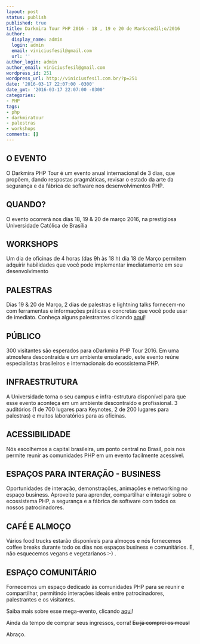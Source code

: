 ```yaml
---
layout: post
status: publish
published: true
title: Darkmira Tour PHP 2016 - 18 , 19 e 20 de Mar&ccedil;o/2016
author:
  display_name: admin
  login: admin
  email: viniciusfesil@gmail.com
  url: ''
author_login: admin
author_email: viniciusfesil@gmail.com
wordpress_id: 251
wordpress_url: http://viniciusfesil.com.br/?p=251
date: '2016-03-17 22:07:00 -0300'
date_gmt: '2016-03-17 22:07:00 -0300'
categories:
- PHP
tags:
- php
- darkmiratour
- palestras
- workshops
comments: []
---
```

<h2>O EVENTO</h2>
<p>O Darkmira PHP Tour &eacute; um evento anual internacional de 3 dias, que prop&otilde;em, dando respostas pragm&aacute;ticas, revisar o estado da arte da seguran&ccedil;a e da f&aacute;brica de software nos desenvolvimentos PHP.</p>
<h2>QUANDO?</h2>
<p>O evento ocorrer&aacute; nos dias 18, 19 &amp; 20 de mar&ccedil;o 2016, na prestigiosa Universidade Cat&oacute;lica de Bras&iacute;lia</p>
<h2>WORKSHOPS</h2>
<p>Um dia de oficinas de 4 horas (das 9h &agrave;s 18 h) dia 18 de Mar&ccedil;o permitem adquirir habilidades que voc&ecirc; pode implementar imediatamente em seu desenvolvimento</p>
<h2>PALESTRAS</h2>
<p>Dias 19 &amp; 20 de Mar&ccedil;o, 2 dias de palestras e lightning talks fornecem-no com ferramentas e informa&ccedil;&otilde;es pr&aacute;ticas e concretas que voc&ecirc; pode usar de imediato. Conhe&ccedil;a alguns palestrantes clicando <a href="https://br.darkmiratour.com/palestrantes/">aqui</a>!</p>
<h2>P&Uacute;BLICO</h2>
<p>300 visitantes s&atilde;o esperados para oDarkmira PHP Tour 2016. Em uma atmosfera descontra&iacute;da e um ambiente ensolarado, este evento re&uacute;ne especialistas brasileiros e internacionais do ecossistema PHP.</p>
<h2>INFRAESTRUTURA</h2>
<p>A Universidade torna o seu campus e infra-estrutura dispon&iacute;vel para que esse evento aconte&ccedil;a em um ambiente descontra&iacute;do e profissional. 3 audit&oacute;rios (1 de 700 lugares para Keynotes, 2 de 200 lugares para palestras) e muitos laborat&oacute;rios para as oficinas.</p>
<h2>ACESSIBILIDADE</h2>
<p>N&oacute;s escolhemos a capital brasileira, um ponto central no Brasil, pois nos permite reunir as comunidades PHP em um evento facilmente acess&iacute;vel.</p>
<h2>ESPA&Ccedil;OS PARA INTERA&Ccedil;&Atilde;O - BUSINESS</h2>
<p>Oportunidades de intera&ccedil;&atilde;o, demonstra&ccedil;&otilde;es, anima&ccedil;&otilde;es e networking no espa&ccedil;o business. Aproveite para aprender, compartilhar e interagir sobre o ecossistema PHP, a seguran&ccedil;a e a f&aacute;brica de software com todos os nossos patrocinadores.</p>
<h2>CAF&Eacute; E ALMO&Ccedil;O</h2>
<p>V&aacute;rios food trucks estar&atilde;o dispon&iacute;veis para almo&ccedil;os e n&oacute;s fornecemos coffee breaks durante todo os dias nos espa&ccedil;os business e comunit&aacute;rios. E, n&atilde;o esquecemos vegans e vegetarianos :-) .</p>
<h2>ESPA&Ccedil;O COMUNIT&Aacute;RIO</h2>
<p>Fornecemos um espa&ccedil;o dedicado &agrave;s comunidades PHP para se reunir e compartilhar, permitindo intera&ccedil;&otilde;es ideais entre patrocinadores, palestrantes e os visitantes.</p>
<p>Saiba mais sobre esse mega-evento, clicando <a href="https://br.darkmiratour.com/">aqui</a>!</p>
<p>Ainda da tempo de comprar seus ingressos, corra! <del>Eu j&aacute; comprei os meus!</del></p>
<p>Abra&ccedil;o.</p>
